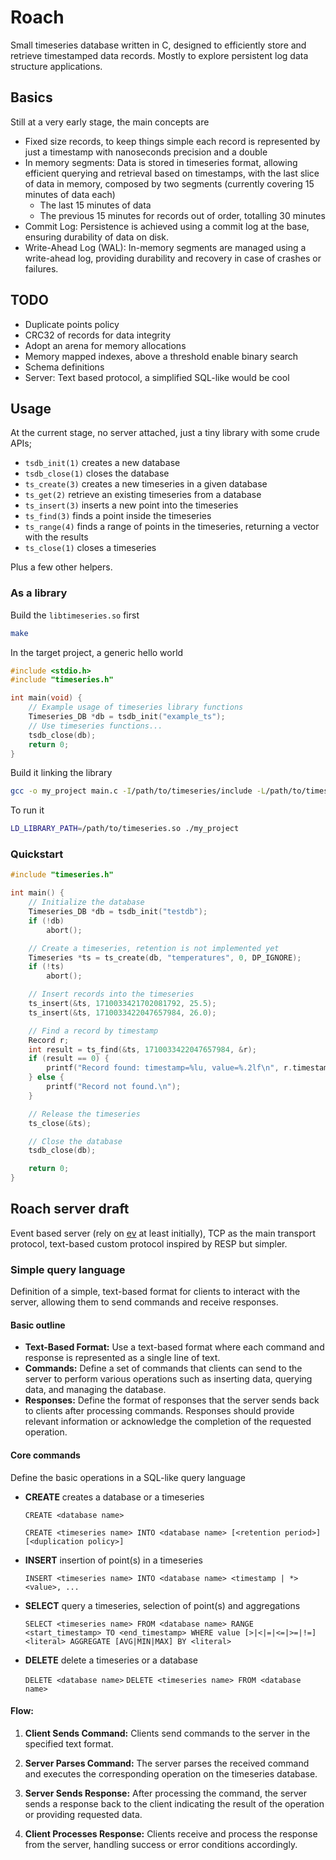 Roach
=====

Small timeseries database written in C, designed to efficiently store and
retrieve timestamped data records. Mostly to explore persistent log data
structure applications.

## Basics

Still at a very early stage, the main concepts are

- Fixed size records, to keep things simple each record is represented by just
  a timestamp with nanoseconds precision and a double
- In memory segments: Data is stored in timeseries format, allowing efficient
  querying and retrieval based on timestamps, with the last slice of data in
  memory, composed by two segments (currently covering 15 minutes of data each)
  - The last 15 minutes of data
  - The previous 15 minutes for records out of order, totalling 30 minutes
- Commit Log: Persistence is achieved using a commit log at the base, ensuring
  durability of data on disk.
- Write-Ahead Log (WAL): In-memory segments are managed using a write-ahead
  log, providing durability and recovery in case of crashes or failures.


## TODO

- Duplicate points policy
- CRC32 of records for data integrity
- Adopt an arena for memory allocations
- Memory mapped indexes, above a threshold enable binary search
- Schema definitions
- Server: Text based protocol, a simplified SQL-like would be cool

## Usage

At the current stage, no server attached, just a tiny library with some crude APIs;

- `tsdb_init(1)` creates a new database
- `tsdb_close(1)` closes the database
- `ts_create(3)` creates a new timeseries in a given database
- `ts_get(2)` retrieve an existing timeseries from a database
- `ts_insert(3)` inserts a new point into the timeseries
- `ts_find(3)` finds a point inside the timeseries
- `ts_range(4)` finds a range of points in the timeseries, returning a vector
  with the results
- `ts_close(1)` closes a timeseries

Plus a few other helpers.

### As a library

Build the `libtimeseries.so` first

```bash
make
```

In the target project, a generic hello world

```c
#include <stdio.h>
#include "timeseries.h"

int main(void) {
    // Example usage of timeseries library functions
    Timeseries_DB *db = tsdb_init("example_ts");
    // Use timeseries functions...
    tsdb_close(db);
    return 0;
}

```

Build it linking the library

```bash
gcc -o my_project main.c -I/path/to/timeseries/include -L/path/to/timeseries -ltimeseries
```

To run it

```bash
LD_LIBRARY_PATH=/path/to/timeseries.so ./my_project
```

### Quickstart

```c
#include "timeseries.h"

int main() {
    // Initialize the database
    Timeseries_DB *db = tsdb_init("testdb");
    if (!db)
        abort();

    // Create a timeseries, retention is not implemented yet
    Timeseries *ts = ts_create(db, "temperatures", 0, DP_IGNORE);
    if (!ts)
        abort();

    // Insert records into the timeseries
    ts_insert(&ts, 1710033421702081792, 25.5);
    ts_insert(&ts, 1710033422047657984, 26.0);

    // Find a record by timestamp
    Record r;
    int result = ts_find(&ts, 1710033422047657984, &r);
    if (result == 0) {
        printf("Record found: timestamp=%lu, value=%.2lf\n", r.timestamp, r.value);
    } else {
        printf("Record not found.\n");
    }

    // Release the timeseries
    ts_close(&ts);

    // Close the database
    tsdb_close(db);

    return 0;
}

```

## Roach server draft

Event based server (rely on [ev](https://github.com/codepr/ev.git) at least
initially), TCP as the main transport protocol, text-based custom protocol
inspired by RESP but simpler.

### Simple query language

Definition of a simple, text-based format for clients to interact with the
server, allowing them to send commands and receive responses.

#### Basic outline

- **Text-Based Format:** Use a text-based format where each command and
  response is represented as a single line of text.
- **Commands:** Define a set of commands that clients can send to the server to
  perform various operations such as inserting data, querying data, and
  managing the database.
- **Responses:** Define the format of responses that the server sends back to
  clients after processing commands. Responses should provide relevant
  information or acknowledge the completion of the requested operation.

#### Core commands

Define the basic operations in a SQL-like query language

- **CREATE** creates a database or a timeseries

  `CREATE <database name>`
  
  `CREATE <timeseries name> INTO <database name> [<retention period>] [<duplication policy>]`

- **INSERT** insertion of point(s) in a timeseries

  `INSERT <timeseries name> INTO <database name> <timestamp | *> <value>, ...`

- **SELECT** query a timeseries, selection of point(s) and aggregations

  `SELECT <timeseries name> FROM <database name> RANGE <start_timestamp> TO <end_timestamp> WHERE value [>|<|=|<=|>=|!=] <literal> AGGREGATE [AVG|MIN|MAX] BY <literal>`

- **DELETE** delete a timeseries or a database

  `DELETE <database name>`
  `DELETE <timeseries name> FROM <database name>`

#### Flow:

1. **Client Sends Command:** Clients send commands to the server in the
       specified text format.

2. **Server Parses Command:** The server parses the received command and
       executes the corresponding operation on the timeseries database.

3. **Server Sends Response:** After processing the command, the server sends a
       response back to the client indicating the result of the operation or
       providing requested data.

4. **Client Processes Response:** Clients receive and process the response from
       the server, handling success or error conditions accordingly.
